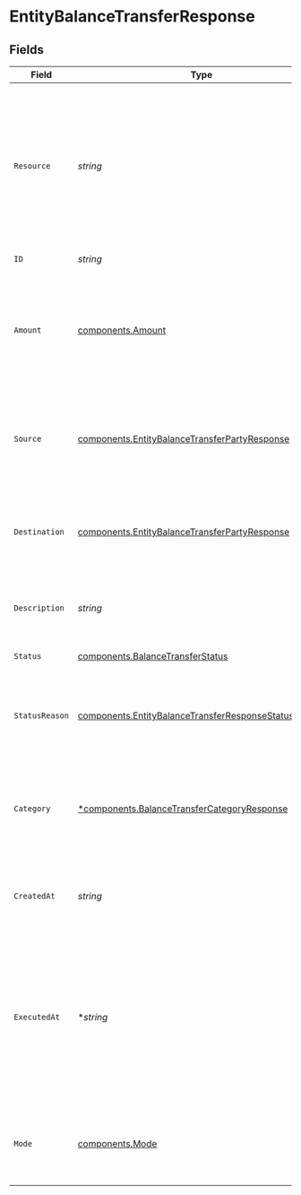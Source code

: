 # EntityBalanceTransferResponse


## Fields

| Field                                                                                                                                   | Type                                                                                                                                    | Required                                                                                                                                | Description                                                                                                                             | Example                                                                                                                                 |
| --------------------------------------------------------------------------------------------------------------------------------------- | --------------------------------------------------------------------------------------------------------------------------------------- | --------------------------------------------------------------------------------------------------------------------------------------- | --------------------------------------------------------------------------------------------------------------------------------------- | --------------------------------------------------------------------------------------------------------------------------------------- |
| `Resource`                                                                                                                              | *string*                                                                                                                                | :heavy_check_mark:                                                                                                                      | Indicates the response contains a balance transfer object. Will always contain the string `connect-balance-transfer` for this endpoint. | connect-balance-transfer                                                                                                                |
| `ID`                                                                                                                                    | *string*                                                                                                                                | :heavy_check_mark:                                                                                                                      | N/A                                                                                                                                     | cbtr_j8NvRAM2WNZtsykpLEX8J                                                                                                              |
| `Amount`                                                                                                                                | [components.Amount](../../models/components/amount.md)                                                                                  | :heavy_check_mark:                                                                                                                      | In v2 endpoints, monetary amounts are represented as objects with a `currency` and `value` field.                                       |                                                                                                                                         |
| `Source`                                                                                                                                | [components.EntityBalanceTransferPartyResponse](../../models/components/entitybalancetransferpartyresponse.md)                          | :heavy_check_mark:                                                                                                                      | A party involved in the balance transfer, either the sender or the receiver.                                                            |                                                                                                                                         |
| `Destination`                                                                                                                           | [components.EntityBalanceTransferPartyResponse](../../models/components/entitybalancetransferpartyresponse.md)                          | :heavy_check_mark:                                                                                                                      | A party involved in the balance transfer, either the sender or the receiver.                                                            |                                                                                                                                         |
| `Description`                                                                                                                           | *string*                                                                                                                                | :heavy_check_mark:                                                                                                                      | The transfer description for initiating party.                                                                                          | Invoice fee                                                                                                                             |
| `Status`                                                                                                                                | [components.BalanceTransferStatus](../../models/components/balancetransferstatus.md)                                                    | :heavy_check_mark:                                                                                                                      | The status of the transfer.                                                                                                             | created                                                                                                                                 |
| `StatusReason`                                                                                                                          | [components.EntityBalanceTransferResponseStatusReason](../../models/components/entitybalancetransferresponsestatusreason.md)            | :heavy_check_mark:                                                                                                                      | The reason for the current status of the transfer, if applicable.                                                                       |                                                                                                                                         |
| `Category`                                                                                                                              | [*components.BalanceTransferCategoryResponse](../../models/components/balancetransfercategoryresponse.md)                               | :heavy_minus_sign:                                                                                                                      | The type of the transfer. Different fees may apply to different types of transfers.                                                     | invoice_collection                                                                                                                      |
| `CreatedAt`                                                                                                                             | *string*                                                                                                                                | :heavy_check_mark:                                                                                                                      | The entity's date and time of creation, in [ISO 8601](https://en.wikipedia.org/wiki/ISO_8601) format.                                   | 2024-03-20T09:13:37.0Z                                                                                                                  |
| `ExecutedAt`                                                                                                                            | **string*                                                                                                                               | :heavy_minus_sign:                                                                                                                      | The date and time when the transfer was completed, in ISO 8601 format. This parameter is omitted if the transfer is<br/>not executed (yet). | 2024-03-20T09:28:37.0Z                                                                                                                  |
| `Mode`                                                                                                                                  | [components.Mode](../../models/components/mode.md)                                                                                      | :heavy_check_mark:                                                                                                                      | Whether this entity was created in live mode or in test mode.                                                                           | live                                                                                                                                    |